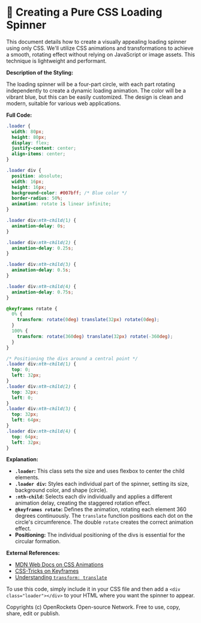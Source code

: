 # 🐞 Creating a Pure CSS Loading Spinner


This document details how to create a visually appealing loading spinner using only CSS.  We'll utilize CSS animations and transformations to achieve a smooth, rotating effect without relying on JavaScript or image assets.  This technique is lightweight and performant.

**Description of the Styling:**

The loading spinner will be a four-part circle, with each part rotating independently to create a dynamic loading animation.  The color will be a vibrant blue, but this can be easily customized.  The design is clean and modern, suitable for various web applications.

**Full Code:**

```css
.loader {
  width: 80px;
  height: 80px;
  display: flex;
  justify-content: center;
  align-items: center;
}

.loader div {
  position: absolute;
  width: 16px;
  height: 16px;
  background-color: #007bff; /* Blue color */
  border-radius: 50%;
  animation: rotate 1s linear infinite;
}

.loader div:nth-child(1) {
  animation-delay: 0s;
}

.loader div:nth-child(2) {
  animation-delay: 0.25s;
}

.loader div:nth-child(3) {
  animation-delay: 0.5s;
}

.loader div:nth-child(4) {
  animation-delay: 0.75s;
}

@keyframes rotate {
  0% {
    transform: rotate(0deg) translate(32px) rotate(0deg);
  }
  100% {
    transform: rotate(360deg) translate(32px) rotate(-360deg);
  }
}

/* Positioning the divs around a central point */
.loader div:nth-child(1) {
  top: 0;
  left: 32px;
}
.loader div:nth-child(2) {
  top: 32px;
  left: 0;
}
.loader div:nth-child(3) {
  top: 32px;
  left: 64px;
}
.loader div:nth-child(4) {
  top: 64px;
  left: 32px;
}
```

**Explanation:**

* **`.loader`:** This class sets the size and uses flexbox to center the child elements.
* **`.loader div`:** Styles each individual part of the spinner, setting its size, background color, and shape (circle).
* **`:nth-child`:** Selects each div individually and applies a different animation delay, creating the staggered rotation effect.
* **`@keyframes rotate`:** Defines the animation, rotating each element 360 degrees continuously.  The `translate` function positions each dot on the circle's circumference. The double `rotate` creates the correct animation effect.
* **Positioning:** The individual positioning of the divs is essential for the circular formation.

**External References:**

* [MDN Web Docs on CSS Animations](https://developer.mozilla.org/en-US/docs/Web/CSS/CSS_Animations/Using_CSS_animations)
* [CSS-Tricks on Keyframes](https://css-tricks.com/snippets/css/keyframe-animation-syntax/)
* [Understanding `transform: translate`](https://developer.mozilla.org/en-US/docs/Web/CSS/transform-function/translate)


To use this code, simply include it in your CSS file and then add a `<div class="loader"></div>` to your HTML where you want the spinner to appear.


Copyrights (c) OpenRockets Open-source Network. Free to use, copy, share, edit or publish.

